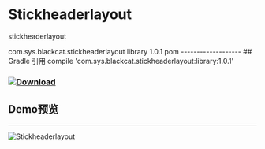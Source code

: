 # Stickheaderlayout
stickheaderlayout

<dependency>
  <groupId>com.sys.blackcat.stickheaderlayout</groupId>
  <artifactId>library</artifactId>
  <version>1.0.1</version>
  <type>pom</type>
</dependency>
-------------------
## Gradle 引用
compile 'com.sys.blackcat.stickheaderlayout:library:1.0.1'

### [ ![Download](https://api.bintray.com/packages/yang747046912/maven/StickHeaderLayout/images/download.svg) ](https://bintray.com/yang747046912/maven/StickHeaderLayout/_latestVersion)

## Demo预览
-------------------------
![Stickheaderlayout](https://raw.githubusercontent.com/yang747046912/Stickheaderlayout/master/image/pp.gif)

